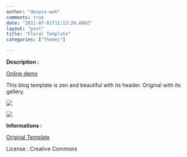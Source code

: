 ```yaml
---
author: "devpix-web"
comments: true
date: "2011-07-01T12:13:20.000Z"
layout: "post"
title: "Floral Template"
categories: ["Themes"]

---
```

**Description :**

[Online demo](http://silexprod.com/silex_cifacom20102011/?/floral)

[ ](http://preprod.webschoolfactory.com/labo/2010-2011/silex/silex_server/?/musicmania)

This blog template is zen and beautiful with its header. Original with its gallery.

[![](https://www.silexlabs.org/wp-content/uploads/2011/07/floral_theme.png)](http://silexprod.com/silex_cifacom20102011/?/floral)

[![](https://www.silexlabs.org/wp-content/uploads/2011/07/floral_theme2.png)](http://silexprod.com/silex_cifacom20102011/?/floral_2#/start/)

**Informations :**

[Original Template](http://www.templatemo.com/preview/templatemo_295_floral_beige)

License : Creative Commons


